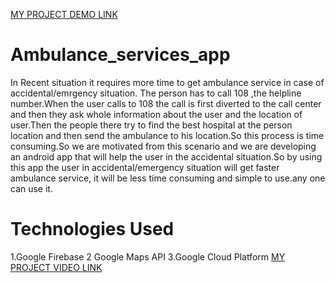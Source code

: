  
<a href="https://www.youtube.com/watch?v=6wMqdbwvKHY"> MY PROJECT DEMO LINK</a>

# Ambulance_services_app
In Recent situation it requires more time to get ambulance service in case of accidental/emrgency situation. The person has to call 108 ,the helpline number.When the user calls to 108 the call is first diverted to the call center and then they ask whole information about the user and the location of user.Then the people there try to find the best hospital at the person location and then send the ambulance to his location.So this process is time consuming.So we are motivated from this scenario and we are developing an android app that will help the user in the accidental situation.So by using  this app the user in accidental/emergency situation will get faster ambulance service, it will be less time consuming and simple to use.any one can use it.
# Technologies Used
1.Google Firebase
2 Google Maps API
3.Google Cloud Platform
<a href="https://www.youtube.com/watch?v=6wMqdbwvKHY"> MY PROJECT VIDEO LINK</a>
